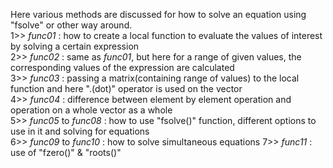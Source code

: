 Here various methods are discussed for how to solve an equation using "fsolve" or other way around. 
<br/>
1>> *func01* : how to create a local function to evaluate the values of interest by solving a certain expression  <br />
2>> *func02* : same as *func01*, but here for a range of given values, the corresponding values of the expression are calculated  <br />
3>> *func03* : passing a matrix(containing range of values) to the local function and here ".(dot)" operator is used on the vector  <br />
4>> *func04* : difference between element by element operation and operation on a whole vector as a whole  <br />
5>> *func05* to *func08* : how to use "fsolve()" function, different options to use in it and solving for equations  <br />
6>> *func09* to *func10* : how to solve simultaneous equations 
7>> *func11* : use of "fzero()" & "roots()"
<br/>
